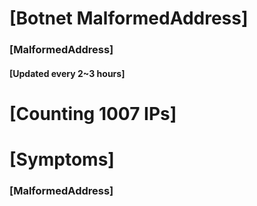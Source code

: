 # [Botnet MalformedAddress]
### [MalformedAddress]
#### [Updated every 2~3 hours]

# [Counting 1007 IPs]

# [Symptoms] 
###   [MalformedAddress]
